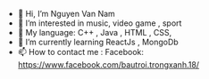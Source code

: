 - 👋 Hi, I’m Nguyen Van Nam
- 👀 I’m interested in music, video game , sport 
- 🌱 My language: C++ , Java , HTML , CSS,
- 🌱 I’m currently learning ReactJs , MongoDb
- 📫 How to contact me : Facebook: https://www.facebook.com/bautroi.trongxanh.18/

<!---
nguyennam140401/nguyennam140401 is a ✨ special ✨ repository because its `README.md` (this file) appears on your GitHub profile.
You can click the Preview link to take a look at your changes.
--->
